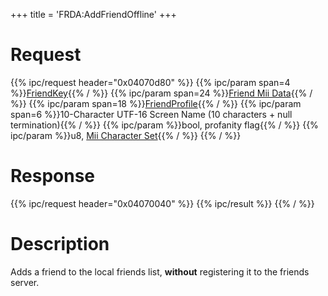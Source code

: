 +++
title = 'FRDA:AddFriendOffline'
+++

# Request

{{% ipc/request header="0x04070d80" %}}
{{% ipc/param span=4 %}}[FriendKey](Friend_Services#friendkey "wikilink"){{% / %}}
{{% ipc/param span=24 %}}[Friend Mii Data](Friend_Services#mii_data "wikilink"){{% / %}}
{{% ipc/param span=18 %}}[FriendProfile](Friend_Services#friendprofile "wikilink"){{% / %}}
{{% ipc/param span=6 %}}10-Character UTF-16 Screen Name (10 characters + null termination){{% / %}}
{{% ipc/param %}}bool, profanity flag{{% / %}}
{{% ipc/param %}}u8, [Mii Character Set](Mii#mii_format "wikilink"){{% / %}}
{{% / %}}

# Response

{{% ipc/request header="0x04070040" %}}
{{% ipc/result %}}
{{% / %}}

# Description

Adds a friend to the local friends list, <b>without</b> registering it to the friends server.
